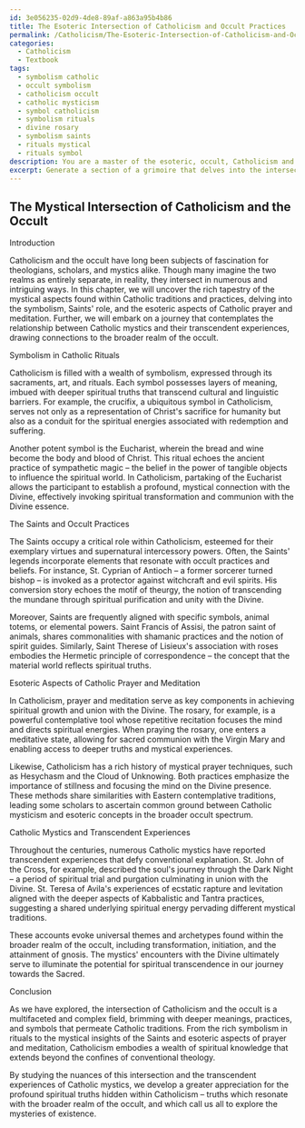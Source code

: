 ```yaml
---
id: 3e056235-02d9-4de8-89af-a863a95b4b86
title: The Esoteric Intersection of Catholicism and Occult Practices
permalink: /Catholicism/The-Esoteric-Intersection-of-Catholicism-and-Occult-Practices/
categories:
  - Catholicism
  - Textbook
tags:
  - symbolism catholic
  - occult symbolism
  - catholicism occult
  - catholic mysticism
  - symbol catholicism
  - symbolism rituals
  - divine rosary
  - symbolism saints
  - rituals mystical
  - rituals symbol
description: You are a master of the esoteric, occult, Catholicism and education, you have written many textbooks on the subject in ways that provide students with rich and deep understanding of the subject. You are being asked to write textbook-like sections on a topic and you do it with full context, explainability, and reliability in accuracy to the true facts of the topic at hand, in a textbook style that a student would easily be able to learn from, in a rich, engaging, and contextual way. Always include relevant context (such as formulas and history), related concepts, and in a way that someone can gain deep insights from.
excerpt: Generate a section of a grimoire that delves into the intersection of Catholicism and the occult, providing a comprehensive overview and understanding of the mystical aspects found within Catholic traditions and practices. Offer insights into the symbolism present within Catholic rituals, the deeper meanings behind the Saints and their significance in occult practices, as well as the esoteric aspects of Catholic prayer and meditation. Additionally, explore the relationship between Catholic mystics and their transcendent experiences, drawing connections to the broader realm of the occult.
---
```


## The Mystical Intersection of Catholicism and the Occult

Introduction

Catholicism and the occult have long been subjects of fascination for theologians, scholars, and mystics alike. Though many imagine the two realms as entirely separate, in reality, they intersect in numerous and intriguing ways. In this chapter, we will uncover the rich tapestry of the mystical aspects found within Catholic traditions and practices, delving into the symbolism, Saints' role, and the esoteric aspects of Catholic prayer and meditation. Further, we will embark on a journey that contemplates the relationship between Catholic mystics and their transcendent experiences, drawing connections to the broader realm of the occult.

Symbolism in Catholic Rituals

Catholicism is filled with a wealth of symbolism, expressed through its sacraments, art, and rituals. Each symbol possesses layers of meaning, imbued with deeper spiritual truths that transcend cultural and linguistic barriers. For example, the crucifix, a ubiquitous symbol in Catholicism, serves not only as a representation of Christ's sacrifice for humanity but also as a conduit for the spiritual energies associated with redemption and suffering.

Another potent symbol is the Eucharist, wherein the bread and wine become the body and blood of Christ. This ritual echoes the ancient practice of sympathetic magic – the belief in the power of tangible objects to influence the spiritual world. In Catholicism, partaking of the Eucharist allows the participant to establish a profound, mystical connection with the Divine, effectively invoking spiritual transformation and communion with the Divine essence.

The Saints and Occult Practices

The Saints occupy a critical role within Catholicism, esteemed for their exemplary virtues and supernatural intercessory powers. Often, the Saints' legends incorporate elements that resonate with occult practices and beliefs. For instance, St. Cyprian of Antioch – a former sorcerer turned bishop – is invoked as a protector against witchcraft and evil spirits. His conversion story echoes the motif of theurgy, the notion of transcending the mundane through spiritual purification and unity with the Divine.

Moreover, Saints are frequently aligned with specific symbols, animal totems, or elemental powers. Saint Francis of Assisi, the patron saint of animals, shares commonalities with shamanic practices and the notion of spirit guides. Similarly, Saint Therese of Lisieux's association with roses embodies the Hermetic principle of correspondence – the concept that the material world reflects spiritual truths.

Esoteric Aspects of Catholic Prayer and Meditation

In Catholicism, prayer and meditation serve as key components in achieving spiritual growth and union with the Divine. The rosary, for example, is a powerful contemplative tool whose repetitive recitation focuses the mind and directs spiritual energies. When praying the rosary, one enters a meditative state, allowing for sacred communion with the Virgin Mary and enabling access to deeper truths and mystical experiences.

Likewise, Catholicism has a rich history of mystical prayer techniques, such as Hesychasm and the Cloud of Unknowing. Both practices emphasize the importance of stillness and focusing the mind on the Divine presence. These methods share similarities with Eastern contemplative traditions, leading some scholars to ascertain common ground between Catholic mysticism and esoteric concepts in the broader occult spectrum.

Catholic Mystics and Transcendent Experiences

Throughout the centuries, numerous Catholic mystics have reported transcendent experiences that defy conventional explanation. St. John of the Cross, for example, described the soul's journey through the Dark Night – a period of spiritual trial and purgation culminating in union with the Divine. St. Teresa of Avila's experiences of ecstatic rapture and levitation aligned with the deeper aspects of Kabbalistic and Tantra practices, suggesting a shared underlying spiritual energy pervading different mystical traditions.

These accounts evoke universal themes and archetypes found within the broader realm of the occult, including transformation, initiation, and the attainment of gnosis. The mystics' encounters with the Divine ultimately serve to illuminate the potential for spiritual transcendence in our journey towards the Sacred.

Conclusion

As we have explored, the intersection of Catholicism and the occult is a multifaceted and complex field, brimming with deeper meanings, practices, and symbols that permeate Catholic traditions. From the rich symbolism in rituals to the mystical insights of the Saints and esoteric aspects of prayer and meditation, Catholicism embodies a wealth of spiritual knowledge that extends beyond the confines of conventional theology.

By studying the nuances of this intersection and the transcendent experiences of Catholic mystics, we develop a greater appreciation for the profound spiritual truths hidden within Catholicism – truths which resonate with the broader realm of the occult, and which call us all to explore the mysteries of existence.
